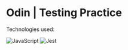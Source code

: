 # Odin | Testing Practice
Technologies used:

![JavaScript](https://img.shields.io/badge/javascript-%23323330.svg?style=for-the-badge&logo=javascript&logoColor=%23F7DF1E)
![Jest](https://img.shields.io/badge/jest-%23323330.svg?style=for-the-badge&logo=jest&logoColor=%23C21325)
